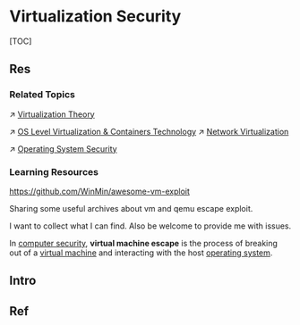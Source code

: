 # Virtualization Security

[TOC]



## Res
### Related Topics
↗ [Virtualization Theory](../../../🔑%20CS%20Core/🥷🏼%20Operating%20Systems%20(Engineering%20Part)/🚀%20Virtualization%20Theory/Virtualization%20Theory.md)

↗ [OS Level Virtualization & Containers Technology](../../../Software%20Engineering/☁️%20Cloud%20Computing%20&%20Cloud%20Native/🏂%20OS%20Level%20Virtualization%20&%20Containers%20Technology/OS%20Level%20Virtualization%20&%20Containers%20Technology.md)
↗ [Network Virtualization](../../../🔑%20CS%20Core/🏎️%20Computer%20Networking%20and%20Communication/Network%20Virtualization/Network%20Virtualization.md)

↗ [Operating System Security](../../System%20Security/Operating%20System%20Security/Operating%20System%20Security.md)


### Learning Resources
https://github.com/WinMin/awesome-vm-exploit

Sharing some useful archives about vm and qemu escape exploit.

I want to collect what I can find. Also be welcome to provide me with issues.

In [computer security](https://en.wikipedia.org/wiki/Computer_security), **virtual machine escape** is the process of breaking out of a [virtual machine](https://en.wikipedia.org/wiki/Virtual_machine) and interacting with the host [operating system](https://en.wikipedia.org/wiki/Operating_system).



## Intro



## Ref

